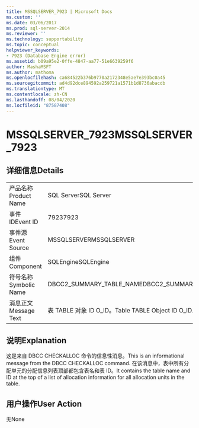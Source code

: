 ```yaml
---
title: MSSQLSERVER_7923 | Microsoft Docs
ms.custom: ''
ms.date: 03/06/2017
ms.prod: sql-server-2014
ms.reviewer: ''
ms.technology: supportability
ms.topic: conceptual
helpviewer_keywords:
- 7923 (Database Engine error)
ms.assetid: b09a95e2-0ffe-4847-aa77-51e6639259f6
author: MashaMSFT
ms.author: mathoma
ms.openlocfilehash: ca684522b376b9770a2172348e5ae7e393bc0a45
ms.sourcegitcommit: ad4d92dce894592a259721a1571b1d8736abacdb
ms.translationtype: MT
ms.contentlocale: zh-CN
ms.lasthandoff: 08/04/2020
ms.locfileid: "87587408"
---
```

# <a name="mssqlserver_7923"></a><span data-ttu-id="ead02-102">MSSQLSERVER_7923</span><span class="sxs-lookup"><span data-stu-id="ead02-102">MSSQLSERVER_7923</span></span>
    
## <a name="details"></a><span data-ttu-id="ead02-103">详细信息</span><span class="sxs-lookup"><span data-stu-id="ead02-103">Details</span></span>  
  
|||  
|-|-|  
|<span data-ttu-id="ead02-104">产品名称</span><span class="sxs-lookup"><span data-stu-id="ead02-104">Product Name</span></span>|<span data-ttu-id="ead02-105">SQL Server</span><span class="sxs-lookup"><span data-stu-id="ead02-105">SQL Server</span></span>|  
|<span data-ttu-id="ead02-106">事件 ID</span><span class="sxs-lookup"><span data-stu-id="ead02-106">Event ID</span></span>|<span data-ttu-id="ead02-107">7923</span><span class="sxs-lookup"><span data-stu-id="ead02-107">7923</span></span>|  
|<span data-ttu-id="ead02-108">事件源</span><span class="sxs-lookup"><span data-stu-id="ead02-108">Event Source</span></span>|<span data-ttu-id="ead02-109">MSSQLSERVER</span><span class="sxs-lookup"><span data-stu-id="ead02-109">MSSQLSERVER</span></span>|  
|<span data-ttu-id="ead02-110">组件</span><span class="sxs-lookup"><span data-stu-id="ead02-110">Component</span></span>|<span data-ttu-id="ead02-111">SQLEngine</span><span class="sxs-lookup"><span data-stu-id="ead02-111">SQLEngine</span></span>|  
|<span data-ttu-id="ead02-112">符号名称</span><span class="sxs-lookup"><span data-stu-id="ead02-112">Symbolic Name</span></span>|<span data-ttu-id="ead02-113">DBCC2_SUMMARY_TABLE_NAME</span><span class="sxs-lookup"><span data-stu-id="ead02-113">DBCC2_SUMMARY_TABLE_NAME</span></span>|  
|<span data-ttu-id="ead02-114">消息正文</span><span class="sxs-lookup"><span data-stu-id="ead02-114">Message Text</span></span>|<span data-ttu-id="ead02-115">表 TABLE                对象 ID O_ID。</span><span class="sxs-lookup"><span data-stu-id="ead02-115">Table TABLE                Object ID O_ID.</span></span>|  
  
## <a name="explanation"></a><span data-ttu-id="ead02-116">说明</span><span class="sxs-lookup"><span data-stu-id="ead02-116">Explanation</span></span>  
 <span data-ttu-id="ead02-117">这是来自 DBCC CHECKALLOC 命令的信息性消息。</span><span class="sxs-lookup"><span data-stu-id="ead02-117">This is an informational message from the DBCC CHECKALLOC command.</span></span> <span data-ttu-id="ead02-118">在该消息中，表中所有分配单元的分配信息列表顶部都包含表名和表 ID。</span><span class="sxs-lookup"><span data-stu-id="ead02-118">It contains the table name and ID at the top of a list of allocation information for all allocation units in the table.</span></span>  
  
## <a name="user-action"></a><span data-ttu-id="ead02-119">用户操作</span><span class="sxs-lookup"><span data-stu-id="ead02-119">User Action</span></span>  
 <span data-ttu-id="ead02-120">无</span><span class="sxs-lookup"><span data-stu-id="ead02-120">None</span></span>  
  
  

